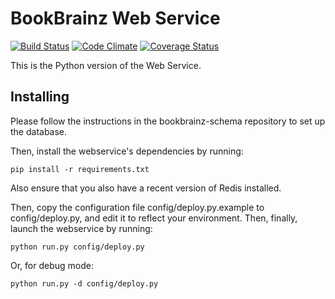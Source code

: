 # BookBrainz Web Service
[![Build Status](https://travis-ci.org/bookbrainz/bookbrainz-ws.svg?branch=master)](https://travis-ci.org/bookbrainz/bookbrainz-ws)
[![Code Climate](https://codeclimate.com/github/bookbrainz/bookbrainz-ws/badges/gpa.svg)](https://codeclimate.com/github/bookbrainz/bookbrainz-ws)
[![Coverage Status](https://coveralls.io/repos/bookbrainz/bookbrainz-ws/badge.svg?branch=master&service=github)](https://coveralls.io/github/bookbrainz/bookbrainz-ws?branch=master)

This is the Python version of the Web Service.

Installing
----------
Please follow the instructions in the bookbrainz-schema repository to set up
the database.

Then, install the webservice's dependencies by running:

    pip install -r requirements.txt

Also ensure that you also have a recent version of Redis installed.

Then, copy the configuration file config/deploy.py.example to config/deploy.py,
and edit it to reflect your environment. Then, finally, launch the webservice
by running:

    python run.py config/deploy.py

Or, for debug mode:

    python run.py -d config/deploy.py
